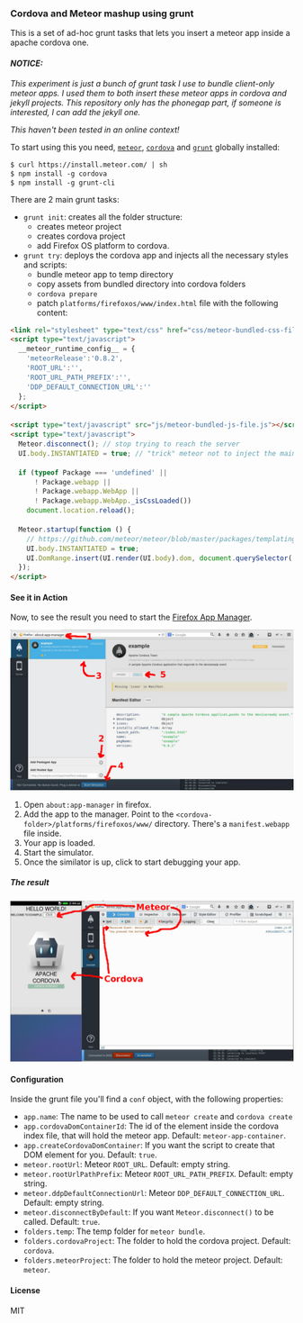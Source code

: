 ### Cordova and Meteor mashup using grunt

This is a set of ad-hoc grunt tasks that lets you insert a meteor app inside
a apache cordova one.

#### _NOTICE:_
_This experiment is just a bunch of grunt task I use to bundle client-only
meteor apps. I used them to both insert these meteor apps in cordova and
jekyll projects. This repository only has the phonegap part, if someone is
interested, I can add the jekyll one._

_This haven't been tested in an online context!_

To start using this you need, [`meteor`](https://www.meteor.com/),
[`cordova`](http://cordova.apache.org/) and [`grunt`](http://gruntjs.com/)
globally installed:

```
$ curl https://install.meteor.com/ | sh
$ npm install -g cordova
$ npm install -g grunt-cli
```

There are 2 main grunt tasks:
- `grunt init`: creates all the folder structure:
  - creates meteor project
  - creates cordova project
  - add Firefox OS platform to cordova.
- `grunt try`: deploys the cordova app and injects all the necessary styles and scripts:
  - bundle meteor app to temp directory
  - copy assets from bundled directory into cordova folders
  - `cordova prepare`
  - patch `platforms/firefoxos/www/index.html` file with the following content:

```html
<link rel="stylesheet" type="text/css" href="css/meteor-bundled-css-file.css">
<script type="text/javascript">
  __meteor_runtime_config__ = {
    'meteorRelease':'0.8.2',
    'ROOT_URL':'',
    'ROOT_URL_PATH_PREFIX':'',
    'DDP_DEFAULT_CONNECTION_URL':''
  };
</script>

<script type="text/javascript" src="js/meteor-bundled-js-file.js"></script>
<script type="text/javascript">
  Meteor.disconnect(); // stop trying to reach the server
  UI.body.INSTANTIATED = true; // "trick" meteor not to inject the main template in the body

  if (typeof Package === 'undefined' ||
      ! Package.webapp ||
      ! Package.webapp.WebApp ||
      ! Package.webapp.WebApp._isCssLoaded())
    document.location.reload(); 

  Meteor.startup(function () {
    // https://github.com/meteor/meteor/blob/master/packages/templating/plugin/html_scanner.js#L178
    UI.body.INSTANTIATED = true;
    UI.DomRange.insert(UI.render(UI.body).dom, document.querySelector('#meteor-app-container') );
  });
</script>
```

#### See it in Action
Now, to see the result you need to start the [Firefox App Manager](https://developer.mozilla.org/en-US/Firefox_OS/Using_the_App_Manager).

![](/docs/screenshot1.jpg)

1. Open `about:app-manager` in firefox.
2. Add the app to the manager. Point to the `<cordova-folder>/platforms/firefoxos/www/` directory. There's a `manifest.webapp` file inside.
3. Your app is loaded.
4. Start the simulator.
5. Once the similator is up, click to start debugging your app.

##### The result
![](/docs/screenshot2.jpg)

#### Configuration

Inside the grunt file you'll find a `conf` object, with the following properties:

- `app.name`: The name to be used to call `meteor create` and `cordova create`
- `app.cordovaDomContainerId`: The id of the element inside the cordova index file, that will hold the meteor app. Default: `meteor-app-container`.
- `app.createCordovaDomContainer`: If you want the script to create that DOM element for you. Default: `true`.
- `meteor.rootUrl`: Meteor `ROOT_URL`. Default: empty string.
- `meteor.rootUrlPathPrefix`: Meteor `ROOT_URL_PATH_PREFIX`. Default: empty string.
- `meteor.ddpDefaultConnectionUrl`: Meteor `DDP_DEFAULT_CONNECTION_URL`. Default: empty string.
- `meteor.disconnectByDefault`: If you want `Meteor.disconnect()` to be called. Default: `true`.
- `folders.temp`: The temp folder for `meteor bundle`.
- `folders.cordovaProject`: The folder to hold the cordova project. Default: `cordova`.
- `folders.meteorProject`: The folder to hold the meteor project. Default: `meteor`.

#### License
MIT


